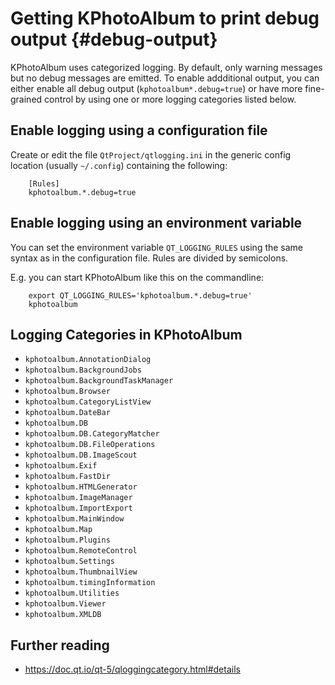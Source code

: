 # Getting KPhotoAlbum to print debug output {#debug-output}

KPhotoAlbum uses categorized logging.  By default, only warning messages but no
debug messages are emitted.  To enable addditional output, you can either
enable all debug output (```kphotoalbum*.debug=true```) or have more
fine-grained control by using one or more logging categories listed below.

## Enable logging using a configuration file

Create or edit the file ```QtProject/qtlogging.ini``` in the generic config location (usually ```~/.config```) containing the following:

````
    [Rules]
    kphotoalbum.*.debug=true
````

## Enable logging using an environment variable

You can set the environment variable ```QT_LOGGING_RULES``` using the same
syntax as in the configuration file.  Rules are divided by semicolons.

E.g. you can start KPhotoAlbum like this on the commandline:
````
    export QT_LOGGING_RULES='kphotoalbum.*.debug=true'
    kphotoalbum
````

## Logging Categories in KPhotoAlbum

 - ```kphotoalbum.AnnotationDialog```
 - ```kphotoalbum.BackgroundJobs```
 - ```kphotoalbum.BackgroundTaskManager```
 - ```kphotoalbum.Browser```
 - ```kphotoalbum.CategoryListView```
 - ```kphotoalbum.DateBar```
 - ```kphotoalbum.DB```
 - ```kphotoalbum.DB.CategoryMatcher```
 - ```kphotoalbum.DB.FileOperations```
 - ```kphotoalbum.DB.ImageScout```
 - ```kphotoalbum.Exif```
 - ```kphotoalbum.FastDir```
 - ```kphotoalbum.HTMLGenerator```
 - ```kphotoalbum.ImageManager```
 - ```kphotoalbum.ImportExport```
 - ```kphotoalbum.MainWindow```
 - ```kphotoalbum.Map```
 - ```kphotoalbum.Plugins```
 - ```kphotoalbum.RemoteControl```
 - ```kphotoalbum.Settings```
 - ```kphotoalbum.ThumbnailView```
 - ```kphotoalbum.timingInformation```
 - ```kphotoalbum.Utilities```
 - ```kphotoalbum.Viewer```
 - ```kphotoalbum.XMLDB```

## Further reading

 - https://doc.qt.io/qt-5/qloggingcategory.html#details
